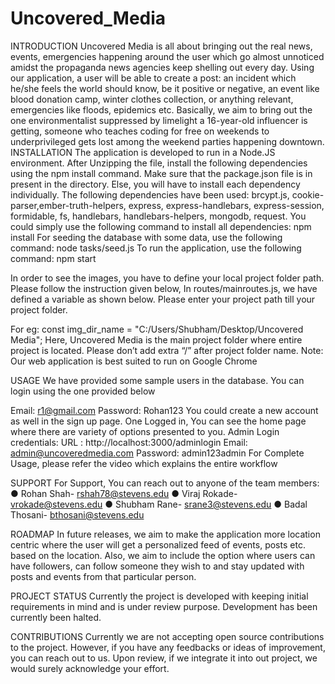 # Uncovered_Media
INTRODUCTION
Uncovered Media is all about bringing out the real news, events, emergencies happening around the user which go almost unnoticed amidst the propaganda news agencies keep shelling out every day. Using our application, a user will be able to create a post: an incident which he/she feels the world should know, be it positive or negative, an event like blood donation camp, winter clothes collection, or anything relevant, emergencies like floods, epidemics etc. Basically, we aim to bring out the one environmentalist suppressed by limelight a 16-year-old influencer is getting, someone who teaches coding for free on weekends to underprivileged gets lost among the weekend parties happening downtown.
INSTALLATION
The application is developed to run in a Node.JS environment. 
After Unzipping the file, install the following dependencies using the npm install command. 
Make sure that the package.json file is in present in the directory. Else, you will have to install each dependency individually. 
The following dependencies have been used:
brcypt.js, cookie-parser,ember-truth-helpers, express, express-handlebars, express-session, formidable, fs, handlebars, handlebars-helpers, mongodb, request.
You could simply use the following command to install all dependencies: 
npm install 
For seeding the database with some data, use the following command:
node tasks/seed.js
To run the application, use the following command:
npm start

In order to see the images, you have to define your local project folder path. Please follow the instruction given below,
In routes/mainroutes.js, we have defined a variable as shown below. Please enter your project path till your project folder.

For eg:
const img_dir_name = "C:/Users/Shubham/Desktop/Uncovered Media";
Here, Uncovered Media is the main project folder where entire project is located. Please don’t add extra “/” after project folder name. 
Note: Our web application is best suited to run on Google Chrome

USAGE
We have provided some sample users in the database. You can login using the one provided below
	
Email: 	r1@gmail.com 
Password: Rohan123
You could create a new account as well in the sign up page.
One Logged in, You can see the home page where there are variety of options presented to you.
	Admin Login credentials:
	URL : http://localhost:3000/adminlogin
	Email: admin@uncoveredmedia.com
	Password: admin123admin
For Complete Usage, please refer the video which explains the entire workflow

SUPPORT
For Support, You can reach out to anyone of the team members:
●	Rohan Shah- rshah78@stevens.edu 
●	Viraj Rokade- vrokade@stevens.edu
●	Shubham Rane- srane3@stevens.edu
●	Badal Thosani- bthosani@stevens.edu



ROADMAP
In future releases, we aim to make the application more location centric where the user will get a personalized feed of events, posts etc. based on the location. Also, we aim to include the option where users can have followers, can follow someone they wish to and stay updated with posts and events from that particular person. 

PROJECT STATUS
Currently the project is developed with keeping initial requirements in mind and is under review purpose. Development has been currently been halted.

CONTRIBUTIONS
Currently we are not accepting open source contributions to the project. However, if you have any feedbacks or ideas of improvement, you can reach out to us. Upon review, if we integrate it into out project, we would surely acknowledge your effort.
